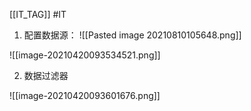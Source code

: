 [[IT_TAG]] #IT 

1.  配置数据源：
![[Pasted image 20210810105648.png]]

![[image-20210420093534521.png]]

2.  数据过滤器

![[image-20210420093601676.png]]